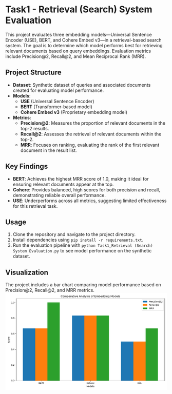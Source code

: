 # Task1 - Retrieval (Search) System Evaluation

This project evaluates three embedding models—Universal Sentence Encoder (USE), BERT, and Cohere Embed v3—in a retrieval-based search system. The goal is to determine which model performs best for retrieving relevant documents based on query embeddings. Evaluation metrics include Precision@2, Recall@2, and Mean Reciprocal Rank (MRR).

## Project Structure

- **Dataset**: Synthetic dataset of queries and associated documents created for evaluating model performance.
- **Models**: 
  - **USE** (Universal Sentence Encoder)
  - **BERT** (Transformer-based model)
  - **Cohere Embed v3** (Proprietary embedding model)
- **Metrics**:
  - **Precision@2**: Measures the proportion of relevant documents in the top-2 results.
  - **Recall@2**: Assesses the retrieval of relevant documents within the top-2.
  - **MRR**: Focuses on ranking, evaluating the rank of the first relevant document in the result list.

## Key Findings

- **BERT**: Achieves the highest MRR score of 1.0, making it ideal for ensuring relevant documents appear at the top.
- **Cohere**: Provides balanced, high scores for both precision and recall, demonstrating reliable overall performance.
- **USE**: Underperforms across all metrics, suggesting limited effectiveness for this retrieval task.

## Usage

1. Clone the repository and navigate to the project directory.
2. Install dependencies using `pip install -r requirements.txt`.
3. Run the evaluation pipeline with `python Task1_Retrieval (Search) System Evaluation.py` to see model performance on the synthetic dataset.

## Visualization

The project includes a bar chart comparing model performance based on Precision@2, Recall@2, and MRR metrics.
![Bar_Plot](image.png)
